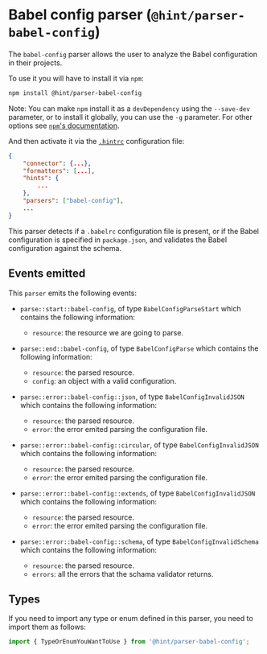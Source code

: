 # Babel config parser (`@hint/parser-babel-config`)

The `babel-config` parser allows the user to analyze the Babel
configuration in their projects.

To use it you will have to install it via `npm`:

```bash
npm install @hint/parser-babel-config
```

Note: You can make `npm` install it as a `devDependency` using the
`--save-dev` parameter, or to install it globally, you can use the
`-g` parameter. For other options see [`npm`'s
documentation](https://docs.npmjs.com/cli/install).

And then activate it via the [`.hintrc`][hintrc] configuration file:

```json
{
    "connector": {...},
    "formatters": [...],
    "hints": {
        ...
    },
    "parsers": ["babel-config"],
    ...
}
```

This parser detects if a `.babelrc` configuration file is present,
or if the Babel configuration is specified in `package.json`, and
validates the Babel configuration against the schema.

## Events emitted

This `parser` emits the following events:

* `parse::start::babel-config`, of type `BabelConfigParseStart`
  which contains the following information:

  * `resource`: the resource we are going to parse.

* `parse::end::babel-config`, of type `BabelConfigParse`
  which contains the following information:

  * `resource`: the parsed resource.
  * `config`: an object with a valid configuration.

* `parse::error::babel-config::json`, of type `BabelConfigInvalidJSON`
  which contains the following information:

  * `resource`: the parsed resource.
  * `error`: the error emited parsing the configuration file.

* `parse::error::babel-config::circular`, of type `BabelConfigInvalidJSON`
  which contains the following information:

  * `resource`: the parsed resource.
  * `error`: the error emited parsing the configuration file.

* `parse::error::babel-config::extends`, of type `BabelConfigInvalidJSON`
  which contains the following information:

  * `resource`: the parsed resource.
  * `error`: the error emited parsing the configuration file.

* `parse::error::babel-config::schema`, of type `BabelConfigInvalidSchema`
  which contains the following information:

  * `resource`: the parsed resource.
  * `errors`: all the errors that the schama validator returns.

## Types

If you need to import any type or enum defined in this parser,
you need to import them as follows:

```ts
import { TypeOrEnumYouWantToUse } from '@hint/parser-babel-config';
```

<!-- Link labels: -->

[hintrc]: https://webhint.io/docs/user-guide/configuring-webhint/summary/
